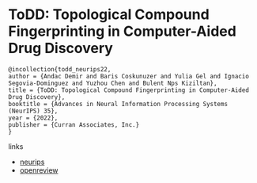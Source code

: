 # ToDD: Topological Compound Fingerprinting in Computer-Aided Drug Discovery

```
@incollection{todd_neurips22,
author = {Andac Demir and Baris Coskunuzer and Yulia Gel and Ignacio Segovia-Dominguez and Yuzhou Chen and Bulent Nps Kiziltan},
title = {ToDD: Topological Compound Fingerprinting in Computer-Aided Drug Discovery},
booktitle = {Advances in Neural Information Processing Systems (NeurIPS) 35},
year = {2022},
publisher = {Curran Associates, Inc.}
}
```

links
- [neurips](https://nips.cc/Conferences/2022/Schedule?showEvent=54750)
- [openreview](https://openreview.net/forum?id=8hs7qlWcnGs)
